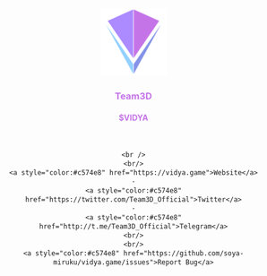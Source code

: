 <a name="readme-top"></a>

<!-- PROJECT LOGO -->
<br />
<div align="center">
  <a href="https://github.com/soya-miruku/vidya.game">
    <img src="public/VIDYA_TOKEN.png" alt="Logo" width="120" height="120">
  </a>

  <h3 align="center" style="color:#c574e8; font-weight:bold">Team3D</h3>
  <h4 align="center" style="color:#c574e8">$VIDYA</h4>
  <br/>
  <p align="center">

    <br />
    <br/>
    <a style="color:#c574e8" href="https://vidya.game">Website</a>
    ·
    <a style="color:#c574e8" href="https://twitter.com/Team3D_Official">Twitter</a>
    ·
    <a style="color:#c574e8" href="http://t.me/Team3D_Official">Telegram</a>
    <br/>
    <br/>
    <a style="color:#c574e8" href="https://github.com/soya-miruku/vidya.game/issues">Report Bug</a>
  </p>
</div>

